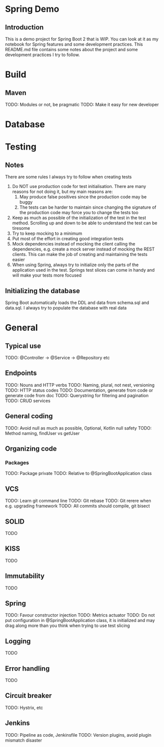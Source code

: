 # Spring Demo

## Introduction 
This is a demo project for Spring Boot 2 that is WIP. You can look at it as my notebook for Spring features and some development
practices. This README.md file contains some notes about the project and some development practices I try to follow.

# Build
## Maven
TODO: Modules or not, be pragmatic
TODO: Make it easy for new developer

# Database
# Testing
## Notes 
There are some rules I always try to follow when creating tests
1. Do NOT use production code for test initialisation. There are many reasons for not doing it, but my main reasons are: 
    1. May produce false positives since the production code may be buggy
    2. The tests can be harder to maintain since changing the signature of the production code may force you to change 
    the tests too
2. Keep as much as possible of the initialization of the test in the test method. Scrolling up and down to be able to 
understand the test can be tiresome
3. Try to keep mocking to a minimum
4. Put most of the effort in creating good integration tests
5. Mock dependencies instead of mocking the client calling the dependencies, e.g. create a mock server instead
of mocking the REST clients. This can make the job of creating and maintaining the tests easier
6. When using Spring, always try to initialize only the parts of the application used in the test. Springs test slices
can come in handy and will make your tests more focused

## Initializing the database
Spring Boot automatically loads the DDL and data from schema.sql and data.sql. I always try to populate the database
with real data

# General

## Typical use
TODO: @Controller -> @Service -> @Repository etc

## Endpoints
TODO: Nouns and HTTP verbs
TODO: Naming, plural, not nest, versioning 
TODO: HTTP status codes
TODO: Documentation, generate from code or generate code from doc
TODO: Querystring for filtering and pagination
TODO: CRUD services

## General coding
TODO: Avoid null as much as possible, Optional, Kotlin null safety
TODO: Method naming, findUser vs getUser

## Organizing code
### Packages
TODO: Package private
TODO: Relative to @SpringBootApplication class

## VCS
TODO: Learn git command line
TODO: Git rebase
TODO: Git rerere when e.g. upgrading framework
TODO: All commits should compile, git bisect

## SOLID
TODO

## KISS
TODO

## Immutability
TODO

## Spring 
TODO: Favour constructor injection
TODO: Metrics actuator
TODO: Do not put configuration in @SpringBootApplication class, it is initialized and may drag along more than you
think when trying to use test slicing

## Logging
TODO

## Error handling
TODO

## Circuit breaker
TODO: Hystrix, etc

## Jenkins
TODO: Pipeline as code, Jenkinsfile
TODO: Version plugins, avoid plugin mismatch disaster